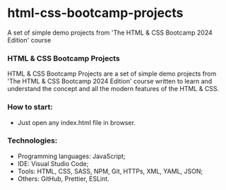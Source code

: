 # html-css-bootcamp-projects
A set of simple demo projects from 'The HTML &amp; CSS Bootcamp 2024 Edition' course


### HTML &amp; CSS Bootcamp Projects
HTML &amp; CSS Bootcamp Projects are a set of simple demo projects from 'The HTML &amp; CSS Bootcamp 2024 Edition' course written to learn and understand the concept and all the modern features of the HTML &amp; CSS.



### How to start:
- Just open any index.html file in browser.



### Technologies:
- Programming languages: JavaScript;
- IDE: Visual Studio Code;
- Tools: HTML, CSS, SASS, NPM, Git, HTTPs, XML, YAML, JSON;
- Others: GitHub, Prettier, ESLint.
